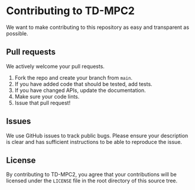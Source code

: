 # Contributing to TD-MPC2

We want to make contributing to this repository as easy and transparent as
possible.

## Pull requests

We actively welcome your pull requests.

1. Fork the repo and create your branch from `main`.
2. If you have added code that should be tested, add tests.
3. If you have changed APIs, update the documentation.
4. Make sure your code lints.
5. Issue that pull request!

## Issues

We use GitHub issues to track public bugs. Please ensure your description is
clear and has sufficient instructions to be able to reproduce the issue.

## License

By contributing to TD-MPC2, you agree that your contributions will be licensed
under the `LICENSE` file in the root directory of this source tree.

